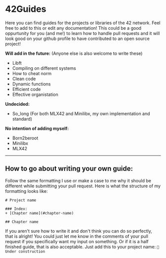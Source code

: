 # 42Guides

Here you can find guides for the projects or libraries of the 42 network. Feel free to add to this or edit any documentation!
This could be a good oppurtunity for you (and me!) to learn how to handle pull requests and it will look good on your github profile to have
contributed to an open source project!

**Will add in the future:** (Anyone else is also welcome to write these)

+ Libft 
+ Compiling on different systems
+ How to cheat norm
+ Clean code
+ Dynamic functions
+ Efficient code
+ Effective organistation

**Undecided:**
+ So_long (For both MLX42 and Minilibx, my own implementation and standard) 

**No intention of adding myself:** 
+ Born2beroot
+ Minilibx
+ MLX42

------------

## How to go about writing your own guide: 

Follow the same formatting I use or make a case to me why it should be different while submitting your pull request. 
Here is what the structure of my formatting looks like: 
```
# Project name

### Index:
+ [Chapter name](#chapter-name)

## Chapter name
```
If you aren't sure how to write it and don't think you can do so perfectly, that is alright! 
You could just let me know in the comments of your pull request if you specifically want my input on something. 
Or if it is a half finished guide, that is also acceptable. Just add this to your project name: `🔨 Under construction`
